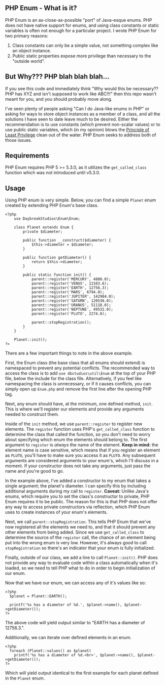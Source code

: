 ## PHP Enum - What is it?

PHP Enum is an as-close-as-possible "port" of Java-esque enums. PHP does not have native support for enums, and using class constants or static variables is often not enough for a particular project. I wrote PHP Enum for two primary reasons:

1. Class constants can only be a simple value, not something complex like an object instance.
2. Public static properties expose more privilege than necessary to the "outside world".

## But Why??? PHP blah blah blah...

If you see this code and immediately think "Why would this be necessary?? PHP has XYZ and isn't supposed to work like ABC!!!" then this repo wasn't meant for you, and you should probably move along.

I've seen plenty of people asking "Can I do Java-like enums in PHP" or asking for ways to store object instances as a member of a class, and all the solutions I have seen to date leave much to be desired. Either the recommendation is to use constants (which prevent non-scalar values) or to use public static variables, which (in my opinion) blows the [Principle of Least Privilege](http://en.wikipedia.org/wiki/Principle_of_least_privilege) clean out of the water. PHP Enum seeks to address both of those issues.

## Requirements

PHP Enum requires PHP 5 >= 5.3.0, as it utilizes the `get_called_class` function which was not introduced until v5.3.0.

## Usage

Using PHP enum is very simple. Below, you can find a simple `Planet` enum created by extending PHP Enum's base class.

```
<?php
	use DaybreakStudios\Enum\Enum;

	class Planet extends Enum {
		private $diameter;

		public function __construct($diameter) {
			$this->diameter = $diameter;
		}

		public function getDiameter() {
			return $this->diameter;
		}

		public static function init() {
			parent::register('MERCURY', 4880.0);
			parent::register('VENUS', 12103.6);
			parent::register('EARTH', 12756.3);
			parent::register('MARS', 6794.0);
			parent::register('JUPITER', 142984.0);
			parent::register('SATURN', 120536.0);
			parent::register('URANUS', 51118.0);
			parent::register('NEPTUNE', 49532.0);
			parent::register('PLUTO', 2274.0);

			parent::stopRegistration();
		}
	}

	Planet::init();
?>
```

There are a few important things to note in the above example.

First, the Enum class (the base class that all enums should extend) is namespaced to prevent any potential conflicts. The recommended way to access the class is to add `use dbstudios\util\Enum` at the top of your PHP file, below the include for the class file. Alternatively, if you feel like namespacing the class is unnecessary, or if it causes conflicts, you can simply open up `Enum.php` and remove the first line after the opening PHP tag.

Next, any enum should have, at the minimum, one defined method, `init`. This is where we'll register our elements and provide any arguments needed to construct them.

Inside of the `init` method, we use `parent::register` to register new elements. The `register` function uses PHP's `get_called_class` function to determine the class that called the function, so you don't need to worry about specifying which enum the elements should belong to. The first argument to `register` is _always_ the name of the element. **Keep in mind:** the element name is case sensitive, which means that if you register an element as `PLUTO`, you'll have to make sure you access it as `PLUTO`. Any subsequent arguments are considered arguments to your enum's, which I'll discuss in a moment. If your constructor does not take any arguments, just pass the name and you're good to go.

In the example above, I've added a constructor to my enum that takes a single argument; the planet's diameter. I can specify this by including additional arguments during my call to `register`. **Caveat:** Unlike Java's enums, which require you to set the class's constructor to private, PHP Enum requires it to be public. The reason for this is that PHP does not offer any way to access private constructors via reflection, which PHP Enum uses to create instances of your enum's elements.

Next, we call `parent::stopRegistration`. This tells PHP Enum that we've now registered all the elements we need to, and that it should prevent any other elements from being added. Since we use `get_called_class` to determine the source of the `register` call, the chance of an element being put into the wrong enum is very low. However, it's always good to call `stopRegistration` so there's an indicator that your enum is fully initialized.

Finally, outside of our class, we add a line to call `Planet::init()`. PHP does not provide any way to evaluate code within a class automatically when it's loaded, so we need to tell PHP what to do in order to begin initialization of our enum.

Now that we have our enum, we can access any of it's values like so:

```
<?php
  $planet = Planet::EARTH();

  printf('%s has a diameter of %d.', $planet->name(), $planet->getDiameter());
?>
```

The above code will yield output similar to "EARTH has a diameter of 12756.3.".

Additionally, we can iterate over defined elements in an enum.

```
<?php
  foreach (Planet::values() as $planet)
    printf('%s has a diameter of %d.<br>', $planet->name(), $planet->getDiameter());
?>
```

Which will yield output identical to the first example for each planet defined in the `Planet` enum.

